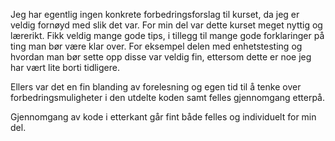 Jeg har egentlig ingen konkrete forbedringsforslag til kurset, da jeg er veldig fornøyd med
slik det var. For min del var dette kurset meget nyttig og lærerikt. Fikk veldig mange gode tips, i tillegg
til mange gode forklaringer på ting man bør være klar over. For eksempel delen med enhetstesting og hvordan 
man bør sette opp disse var veldig fin, ettersom dette er noe jeg har vært lite borti tidligere. 

Ellers var det en fin blanding av forelesning og egen tid til å tenke over forbedringsmuligheter i 
den utdelte koden samt felles gjennomgang etterpå.

Gjennomgang av kode i etterkant går fint både felles og individuelt for min del.